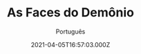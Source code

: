 ---
id: '02bb17ca-e038-442f-8b5d-00c189a5d66f'
type: 'movie' # Filme, Série, Anime
title: "As Faces do Demônio"
synopsis: ["Quando um demônio, que pode adquirir a forma humana invade a família de Kang-gu e instaura dúvidas e suspeitas entre eles, seu irmão Joong-su, que é pastor, deve ajudá-los. Mas ele reluta em fazê-lo por causa de seu exorcismo fracassado no passado, que resultou na morte de uma jovem. Ele tem uma nova chance de realizar um último exorcismo pelo bem de sua família.",
]
originalTitle: "변신"
date: '2021-04-05T16:57:03.000Z'
update: '2021-04-05T16:57:03.000Z'
releaseDate: '2019-08-21T03:00:00.000Z'
imdb:
  rating: '5.8' # 8.5
  id: '' # tt0470752
duration: '1h 53 Min'
trailer:
  urls: [
    'Oi1Tcj6PeOQ',
  ]
tags: ['1080p']
genre: ['Suspense', 'Terror'] #
quality: 'BluRay' # BluRay, WEB-DL, HDTV, WEB-DL4K, WEB-DLe
format: 'Mkv' # MKV, MP4, TS
audio: 'Português, Coreano' # Dublado, Legendado, Dual Audio, Dub & Leg
subtitle: 'Português' # Português, inglês,
size: '3.51 GB' # 4.8 GB
audioQuality: 10
videoQuality: 10
directors: []
#  - name: 'Lana Wachowski'
#    image: ''
#  - name: 'Lilly Wachowski'
#    image: ''
cast: []
#  - name: 'Keanu Reeves'
#    image: ''
#    characterName: 'Neo'
writers: []
#  - name: ''
#    image: ''
maturityRating:
  age: '' # L , 10, 12, 14, 16, 18
  topics: [''] # Violence, Illegal drugs, Inappropriate Language, Legal Drugs, Sexual Content, Extreme Violence
###########################################
download:
  
  - url: 'magnet:?xt=urn:btih:cfc0e52cec9b1b23eafb1921a182b8a35dc68088&dn=LAPUMiA.Org%20-%20As.Faces.do.Demonio.2020.1080p.BRRip.x264-DUAL-RK&tr=udp%3a%2f%2ftracker.opentrackr.org%3a1337%2fannounce&tr=udp%3a%2f%2ftracker.openbittorrent.com%3a80%2fannounce&tr=udp%3a%2f%2ftracker.trackerfix.com%3a80%2fannounce&tr=udp%3a%2f%2ftracker.coppersurfer.tk%3a6969%2fannounce&tr=udp%3a%2f%2ftracker.leechers-paradise.org%3a6969%2fannounce&tr=udp%3a%2f%2feddie4.nl%3a6969%2fannounce&tr=udp%3a%2f%2fp4p.arenabg.com%3a1337%2fannounce&tr=udp%3a%2f%2fexplodie.org%3a6969%2fannounce&tr=udp%3a%2f%2fzer0day.ch%3a1337%2fannounce'
    resolution: '1080p' # 720p, 1080p, 4K,
    audio: 'Dual Áudio' # Dublado, Legendado, Dual Audio
    size: '' # 4.8 GB
    quality: '' # BluRay, WEB-DL
    format: '' # MKV
images:
  cover: '/assets/movies/as-faces-do-demonio.jpg'
  background: '/assets/movies/'
---